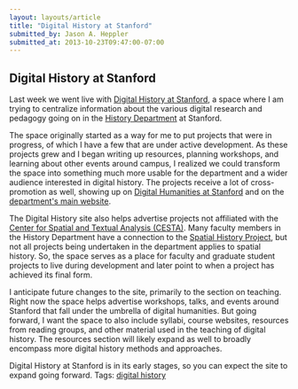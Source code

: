 ```yaml
---
layout: layouts/article
title: "Digital History at Stanford"
submitted_by: Jason A. Heppler
submitted_at: 2013-10-23T09:47:00-07:00
---
```


Digital History at Stanford
---------------------------

Last week we went live with [Digital History at Stanford](http://digitalhistory.stanford.edu), a space where I am trying to centralize information about the various digital research and pedagogy going on in the [History Department](http://history.stanford.edu) at Stanford.

The space originally started as a way for me to put projects that were in progress, of which I have a few that are under active development. As these projects grew and I began writing up resources, planning workshops, and learning about other events around campus, I realized we could transform the space into something much more usable for the department and a wider audience interested in digital history. The projects receive a lot of cross-promotion as well, showing up on [Digital Humanities at Stanford](http://digitalhumanities.stanford.edu) and on the [department's main website](http://history.stanford.edu).

The Digital History site also helps advertise projects not affiliated with the [Center for Spatial and Textual Analysis (CESTA)](http://cesta.stanford.edu). Many faculty members in the History Department have a connection to the [Spatial History Project](http://spatialhistory.stanford.edu), but not all projects being undertaken in the department applies to spatial history. So, the space serves as a place for faculty and graduate student projects to live during development and later point to when a project has achieved its final form.

I anticipate future changes to the site, primarily to the section on teaching. Right now the space helps advertise workshops, talks, and events around Stanford that fall under the umbrella of digital humanities. But going forward, I want the space to also include syllabi, course websites, resources from reading groups, and other material used in the teaching of digital history. The resources section will likely expand as well to broadly encompass more digital history methods and approaches.

Digital History at Stanford is in its early stages, so you can expect the site to expand going forward.
Tags: [digital history](/tags/digital-history)